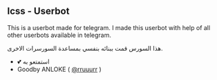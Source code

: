 ## Icss - Userbot



This is a userbot made for telegram. I made this userbot with help of all other userbots available in telegram.

هذا السورس قمت ببنائه بنفسي بمساعدة السورسرات الاخرى.


- 💕 استمتعو به
- Goodby ANLOKE ( [@rruuurr](https://t.me/rruuurr) )

